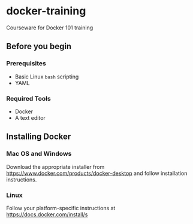 # docker-training

Courseware for Docker 101 training

## Before you begin

### Prerequisites

* Basic Linux `bash` scripting
* YAML

### Required Tools

* Docker
* A text editor

## Installing Docker

### Mac OS and Windows

Download the appropriate installer from https://www.docker.com/products/docker-desktop and follow installation instructions.

### Linux

Follow your platform-specific instructions at https://docs.docker.com/install/s

